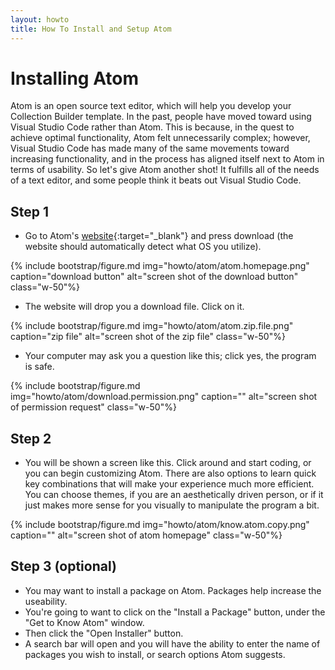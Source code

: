 ```yaml
---
layout: howto
title: How To Install and Setup Atom 
---
```

# Installing Atom 
Atom is an open source text editor, which will help you develop your Collection Builder template. In the past, people have moved toward using Visual Studio Code rather than Atom. This is because, in the quest to achieve optimal functionality, Atom felt unnecessarily complex; however, Visual Studio Code has made many of the same movements toward increasing functionality, and in the process has aligned itself next to Atom in terms of usability. So let's give Atom another shot! It fulfills all of the needs of a text editor, and some people think   it beats out Visual Studio Code. 

## Step 1 

- Go to Atom's [website](https://atom.io){:target="_blank"} and press download (the website should automatically detect what OS you utilize).

{% include bootstrap/figure.md img="howto/atom/atom.homepage.png" caption="download button" alt="screen shot of the download button" class="w-50"%}

- The website will drop you a download file. Click on it. 

{% include bootstrap/figure.md img="howto/atom/atom.zip.file.png" caption="zip file" alt="screen shot of the zip file" class="w-50"%}

- Your computer may ask you a question like this; click yes, the program is safe. 

{% include bootstrap/figure.md img="howto/atom/download.permission.png" caption="" alt="screen shot of permission request" class="w-50"%}

## Step 2 

- You will be shown a screen like this. Click around and start coding, or you can begin customizing Atom. There are also options to learn quick key combinations that will make your experience much more efficient. You can choose themes, if you are an aesthetically driven person, or if it just makes more sense for you visually to manipulate the program a bit. 

{% include bootstrap/figure.md img="howto/atom/know.atom.copy.png" caption="" alt="screen shot of atom homepage" class="w-50"%}

## Step 3 (optional)

- You may want to install a package on Atom. Packages help increase the useability. 
- You're going to want to click on the "Install a Package" button, under the "Get to Know Atom" window. 
- Then click the "Open Installer" button. 
- A search bar will open and you will have the ability to enter the name of packages you wish to install, or search options Atom suggests. 